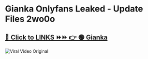 
 # Gianka Onlyfans Leaked - Update Files 2wo0o

## <h2><a href="https://clipsfans.com/Gianka&ref=git">🔗 Click to LINKS ⏩⏩ 👉 🟢 Gianka </a></h2>

<a href="https://clipsfans.com/Gianka&ref=git" rel="nofollow" data-target="animated-image.originalLink"><img src="https://i.ibb.co.com/xMMVF88/686577567.gif" alt="Viral Video Original" style="max-width: 100%; display: inline-block;" data-target="animated-image.originalImage"></a>

